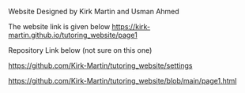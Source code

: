 Website Designed by Kirk Martin and Usman Ahmed

The website link is given below
https://kirk-martin.github.io/tutoring_website/page1

Repository Link below (not sure on this one)

https://github.com/Kirk-Martin/tutoring_website/settings

https://github.com/Kirk-Martin/tutoring_website/blob/main/page1.html

